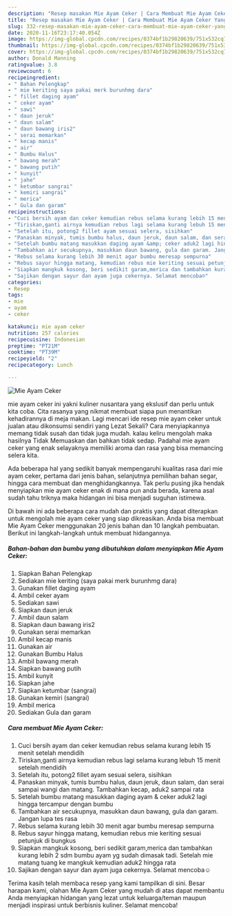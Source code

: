 ```yaml
---
description: "Resep masakan Mie Ayam Ceker | Cara Membuat Mie Ayam Ceker Yang Enak dan Simpel"
title: "Resep masakan Mie Ayam Ceker | Cara Membuat Mie Ayam Ceker Yang Enak dan Simpel"
slug: 332-resep-masakan-mie-ayam-ceker-cara-membuat-mie-ayam-ceker-yang-enak-dan-simpel
date: 2020-11-16T23:17:40.054Z
image: https://img-global.cpcdn.com/recipes/0374bf1b29820639/751x532cq70/mie-ayam-ceker-foto-resep-utama.jpg
thumbnail: https://img-global.cpcdn.com/recipes/0374bf1b29820639/751x532cq70/mie-ayam-ceker-foto-resep-utama.jpg
cover: https://img-global.cpcdn.com/recipes/0374bf1b29820639/751x532cq70/mie-ayam-ceker-foto-resep-utama.jpg
author: Donald Manning
ratingvalue: 3.8
reviewcount: 6
recipeingredient:
- " Bahan Pelengkap"
- " mie keriting saya pakai merk burunhmg dara"
- " fillet daging ayam"
- " ceker ayam"
- " sawi"
- " daun jeruk"
- " daun salam"
- " daun bawang iris2"
- " serai memarkan"
- " kecap manis"
- " air"
- " Bumbu Halus"
- " bawang merah"
- " bawang putih"
- " kunyit"
- " jahe"
- " ketumbar sangrai"
- " kemiri sangrai"
- " merica"
- " Gula dan garam"
recipeinstructions:
- "Cuci bersih ayam dan ceker kemudian rebus selama kurang lebih 15 menit setelah mendidih"
- "Tiriskan,ganti airnya kemudian rebus lagi selama kurang lebuh 15 menit setelah mendidih"
- "Setelah itu, potong2 fillet ayam sesuai selera, sisihkan"
- "Panaskan minyak, tumis bumbu halus, daun jeruk, daun salam, dan serai sampai wangi dan matang. Tambahkan kecap, aduk2 sampai rata"
- "Setelah bumbu matang masukkan daging ayam &amp; ceker aduk2 lagi hingga tercampur dengan bumbu"
- "Tambahkan air secukupnya, masukkan daun bawang, gula dan garam. Jangan lupa tes rasa"
- "Rebus selama kurang lebih 30 menit agar bumbu meresap sempurna"
- "Rebus sayur hingga matang, kemudian rebus mie keriting sesuai petunjuk di bungkus"
- "Siapkan mangkuk kosong, beri sedikit garam,merica dan tambahkan kurang lebih 2 sdm bumbu ayam yg sudah dimasak tadi. Setelah mie matang tuang ke mangkuk kemudian aduk2 hingga rata"
- "Sajikan dengan sayur dan ayam juga cekernya. Selamat mencoba☺️"
categories:
- Resep
tags:
- mie
- ayam
- ceker

katakunci: mie ayam ceker 
nutrition: 257 calories
recipecuisine: Indonesian
preptime: "PT21M"
cooktime: "PT39M"
recipeyield: "2"
recipecategory: Lunch

---
```



![Mie Ayam Ceker](https://img-global.cpcdn.com/recipes/0374bf1b29820639/751x532cq70/mie-ayam-ceker-foto-resep-utama.jpg)


mie ayam ceker ini yakni kuliner nusantara yang ekslusif dan perlu untuk kita coba. Cita rasanya yang nikmat membuat siapa pun menantikan kehadirannya di meja makan.
Lagi mencari ide resep mie ayam ceker untuk jualan atau dikonsumsi sendiri yang Lezat Sekali? Cara menyiapkannya memang tidak susah dan tidak juga mudah. kalau keliru mengolah maka hasilnya Tidak Memuaskan dan bahkan tidak sedap. Padahal mie ayam ceker yang enak selayaknya memiliki aroma dan rasa yang bisa memancing selera kita.

Ada beberapa hal yang sedikit banyak mempengaruhi kualitas rasa dari mie ayam ceker, pertama dari jenis bahan, selanjutnya pemilihan bahan segar, hingga cara membuat dan menghidangkannya. Tak perlu pusing jika hendak menyiapkan mie ayam ceker enak di mana pun anda berada, karena asal sudah tahu triknya maka hidangan ini bisa menjadi suguhan istimewa.




Di bawah ini ada beberapa cara mudah dan praktis yang dapat diterapkan untuk mengolah mie ayam ceker yang siap dikreasikan. Anda bisa membuat Mie Ayam Ceker menggunakan 20 jenis bahan dan 10 langkah pembuatan. Berikut ini langkah-langkah untuk membuat hidangannya.

<!--inarticleads1-->

##### Bahan-bahan dan bumbu yang dibutuhkan dalam menyiapkan Mie Ayam Ceker:

1. Siapkan  Bahan Pelengkap
1. Sediakan  mie keriting (saya pakai merk burunhmg dara)
1. Gunakan  fillet daging ayam
1. Ambil  ceker ayam
1. Sediakan  sawi
1. Siapkan  daun jeruk
1. Ambil  daun salam
1. Siapkan  daun bawang iris2
1. Gunakan  serai memarkan
1. Ambil  kecap manis
1. Gunakan  air
1. Gunakan  Bumbu Halus
1. Ambil  bawang merah
1. Siapkan  bawang putih
1. Ambil  kunyit
1. Siapkan  jahe
1. Siapkan  ketumbar (sangrai)
1. Gunakan  kemiri (sangrai)
1. Ambil  merica
1. Sediakan  Gula dan garam




<!--inarticleads2-->

##### Cara membuat Mie Ayam Ceker:

1. Cuci bersih ayam dan ceker kemudian rebus selama kurang lebih 15 menit setelah mendidih
1. Tiriskan,ganti airnya kemudian rebus lagi selama kurang lebuh 15 menit setelah mendidih
1. Setelah itu, potong2 fillet ayam sesuai selera, sisihkan
1. Panaskan minyak, tumis bumbu halus, daun jeruk, daun salam, dan serai sampai wangi dan matang. Tambahkan kecap, aduk2 sampai rata
1. Setelah bumbu matang masukkan daging ayam &amp; ceker aduk2 lagi hingga tercampur dengan bumbu
1. Tambahkan air secukupnya, masukkan daun bawang, gula dan garam. Jangan lupa tes rasa
1. Rebus selama kurang lebih 30 menit agar bumbu meresap sempurna
1. Rebus sayur hingga matang, kemudian rebus mie keriting sesuai petunjuk di bungkus
1. Siapkan mangkuk kosong, beri sedikit garam,merica dan tambahkan kurang lebih 2 sdm bumbu ayam yg sudah dimasak tadi. Setelah mie matang tuang ke mangkuk kemudian aduk2 hingga rata
1. Sajikan dengan sayur dan ayam juga cekernya. Selamat mencoba☺️




Terima kasih telah membaca resep yang kami tampilkan di sini. Besar harapan kami, olahan Mie Ayam Ceker yang mudah di atas dapat membantu Anda menyiapkan hidangan yang lezat untuk keluarga/teman maupun menjadi inspirasi untuk berbisnis kuliner. Selamat mencoba!
